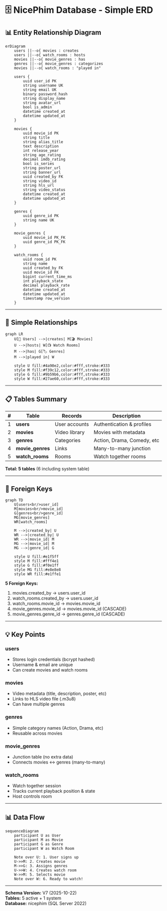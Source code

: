 # 🗄️ NicePhim Database - Simple ERD

## 📊 Entity Relationship Diagram

```mermaid
erDiagram
    users ||--o{ movies : creates
    users ||--o{ watch_rooms : hosts
    movies ||--o{ movie_genres : has
    genres ||--o{ movie_genres : categorizes
    movies ||--o{ watch_rooms : "played in"
    
    users {
        uuid user_id PK
        string username UK
        string email UK
        binary password_hash
        string display_name
        string avatar_url
        bool is_admin
        datetime created_at
        datetime updated_at
    }
    
    movies {
        uuid movie_id PK
        string title
        string alias_title
        text description
        int release_year
        string age_rating
        decimal imdb_rating
        bool is_series
        string poster_url
        string banner_url
        uuid created_by FK
        string video_id
        string hls_url
        string video_status
        datetime created_at
        datetime updated_at
    }
    
    genres {
        uuid genre_id PK
        string name UK
    }
    
    movie_genres {
        uuid movie_id PK_FK
        uuid genre_id PK_FK
    }
    
    watch_rooms {
        uuid room_id PK
        string name
        uuid created_by FK
        uuid movie_id FK
        bigint current_time_ms
        int playback_state
        decimal playback_rate
        datetime created_at
        datetime updated_at
        timestamp row_version
    }
```

---

## 🎯 Simple Relationships

```mermaid
graph LR
    U[👤 Users] -->|creates| M[🎬 Movies]
    U -->|hosts| W[📺 Watch Rooms]
    M -->|has| G[🏷️ Genres]
    M -->|played in| W
    
    style U fill:#4a90e2,color:#fff,stroke:#333
    style M fill:#f39c12,color:#fff,stroke:#333
    style G fill:#9b59b6,color:#fff,stroke:#333
    style W fill:#27ae60,color:#fff,stroke:#333
```

---

## 📋 Tables Summary

| # | Table | Records | Description |
|---|-------|---------|-------------|
| 1 | **users** | User accounts | Authentication & profiles |
| 2 | **movies** | Video library | Movies with metadata |
| 3 | **genres** | Categories | Action, Drama, Comedy, etc |
| 4 | **movie_genres** | Links | Many-to-many junction |
| 5 | **watch_rooms** | Rooms | Watch together rooms |

**Total: 5 tables** (6 including system table)

---

## 🔗 Foreign Keys

```mermaid
graph TD
    U[users<br/>user_id]
    M[movies<br/>movie_id]
    G[genres<br/>genre_id]
    MG[movie_genres]
    WR[watch_rooms]
    
    M -->|created_by| U
    WR -->|created_by| U
    WR -->|movie_id| M
    MG -->|movie_id| M
    MG -->|genre_id| G
    
    style U fill:#e1f5ff
    style M fill:#fff4e1
    style G fill:#f0e1ff
    style MG fill:#e8e8e8
    style WR fill:#e1ffe1
```

**5 Foreign Keys:**
1. movies.created_by → users.user_id
2. watch_rooms.created_by → users.user_id
3. watch_rooms.movie_id → movies.movie_id
4. movie_genres.movie_id → movies.movie_id (CASCADE)
5. movie_genres.genre_id → genres.genre_id (CASCADE)

---

## 💡 Key Points

### **users**
- Stores login credentials (bcrypt hashed)
- Username & email are unique
- Can create movies and watch rooms

### **movies**
- Video metadata (title, description, poster, etc)
- Links to HLS video file (.m3u8)
- Can have multiple genres

### **genres**
- Simple category names (Action, Drama, etc)
- Reusable across movies

### **movie_genres**
- Junction table (no extra data)
- Connects movies ↔ genres (many-to-many)

### **watch_rooms**
- Watch together session
- Tracks current playback position & state
- Host controls room

---

## 📊 Data Flow

```mermaid
sequenceDiagram
    participant U as User
    participant M as Movie
    participant G as Genre
    participant W as Watch Room
    
    Note over U: 1. User signs up
    U->>M: 2. Creates movie
    M->>G: 3. Assigns genres
    U->>W: 4. Creates watch room
    W->>M: 5. Selects movie
    Note over W: 6. Ready to watch!
```

---

**Schema Version:** V7 (2025-10-22)  
**Tables:** 5 active + 1 system  
**Database:** nicephim (SQL Server 2022)
